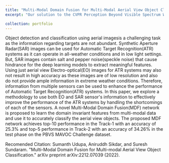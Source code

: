 ```yaml
---
title: "Multi-Modal Domain Fusion for Multi-Modal Aerial View Object Classification"
excerpt: "Our solution to the CVPR Perception Beyond Visible Spectrum Workshop 2022: Multi-Modal Aerial View Object Classification challenge. We proposed a novel Multi-Modal Domain Fusion(MDF) network to learn the domain invariant features from multi-modal data and use it to accurately classify the aerial view objects<br/><img src='/images/Screenshot from 2023-10-05 19-16-19.png'>"

collection: portfolio
---
```


Object detection and classification using aerial imagesis a challenging task as the information regarding targets are not abundant. Synthetic Aperture Radar(SAR) images can be used for Automatic Target Recognition(ATR) systems as it can operate in all-weather conditions and in low light settings. But, SAR images contain salt and pepper noise(speckle noise) that cause hindrance for the deep learning models to extract meaningful features. Using just aerial view Electro-optical(EO) images for ATR systems may also not result in high accuracy as these images are of low resolution and also do not provide ample information in extreme weather conditions. Therefore, information from multiple sensors can be used to enhance the performance of Automatic Target Recognition(ATR) systems. In this paper, we explore a methodology to use both EO and SAR sensor's information to effectively improve the performance of the ATR systems by handling the shortcomings of each of the sensors. A novel Multi-Modal Domain Fusion(MDF) network is proposed to learn the domain invariant features from multi-modal data and use it to accurately classify the aerial view objects. The proposed MDF network achieves top-10 performance in the Track-1 with an accuracy of 25.3% and top-5 performance in Track-2 with an accuracy of 34.26% in the test phase on the PBVS MAVOC Challenge dataset.<br>

Recomended Citation: Sumanth Udupa, Aniruddh Sikdar, and Suresh Sundaram. "Multi-Modal Domain Fusion for Multi-modal Aerial View Object Classification." arXiv preprint arXiv:2212.07039 (2022).
